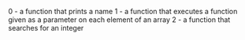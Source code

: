 0 - a function that prints a name
1 - a function that executes a function given as a parameter on each element of an array
2 - a function that searches for an integer
